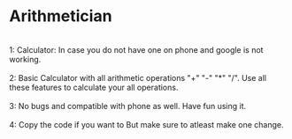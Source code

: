 # Arithmetician
<br>1: Calculator: In case you do not have one on phone and google is not working.</br> 
<br>2: Basic Calculator with all arithmetic operations "+" "-" "*" "/". Use all these features to calculate your all operations.</br>
<br>3: No bugs and compatible with phone as well. Have fun using it.</br>
<br>4: Copy the code if you want to But make sure to atleast make one change.</br>
